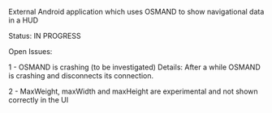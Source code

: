 External Android application which uses OSMAND to show navigational data in a HUD 

Status: IN PROGRESS

Open Issues:

1 - OSMAND is crashing (to be investigated)
Details: After a while OSMAND is crashing and disconnects its connection.

2 - MaxWeight, maxWidth and maxHeight are experimental and not shown correctly in the UI



